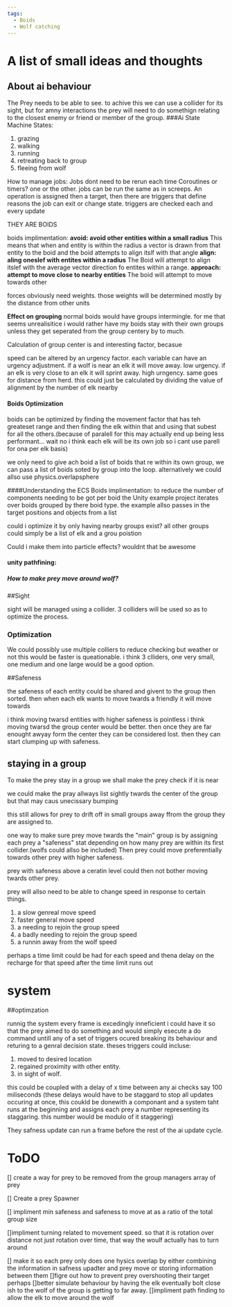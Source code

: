 ```yaml
---
tags:
  - Boids
  - Wolf catching
---
```



# A list of small ideas and thoughts

## About ai behaviour

The Prey needs to be able to see. to achive this we can use a collider for its sight, but for amny interactions the prey will need to do somethign relating to the closest enemy or friend or member of the group.
###Ai State Machine
States:

1. grazing
2. walking
3. running
4. retreating back to group
5. fleeing from wolf

How to manage jobs:
Jobs dont need to be rerun each time
Coroutines or timers? one or the other.
jobs can be run the same as in screeps.
An operation is assigned then a target, then there are triggers that define reasons the job can exit or change state.
triggers are checked each and every update

THEY ARE BOIDS

boids implimentation:
**avoid: avoid other entities within a small radius**
This means that when and entity is within the radius a vector is drawn from that entity to the boid and the boid attempts to align itslf with that angle
**align: aling oneslef with entites within a radius**
The Boid will attempt to align itslef with the average vector direction fo entites within a range.
**approach: attempt to move close to nearby entities**
The boid will attempt to move towards other

forces obviously need weights. those weights will be determined mostly by the distance from other units

**Effect on grouping**
normal boids would have groups intermingle. for me that seems unrealisitice i would rather have my boids stay with their own groups unless they get seperated from the group centery by to much.

Calculation of group center is and interesting factor, becasue

speed can be altered by an urgency factor. each variable can have an urgency adjustment.
if a wolf is near an elk it will move away. low urgency. if an elk is very close to an elk it will sprint away. high urngency.
same goes for distance from herd. this could just be calculated by dividing the value of alignment by the number of elk nearby

#### Boids Optimization

boids can be optimized by finding the movement factor that has teh greateset range and then finding the elk within that and using that subest for all the others.(because of paralell for this may actually end up being less performant... wait no i think each elk will be its own job so i cant use parell for ona per elk basis)

we only need to give ach boid a list of boids that re within its own group, we can pass a list of boids soted by group into the loop. alternatively we could allso use physics.overlapsphere

####Understanding the ECS Boids implimentation:
to reduce the number of components needing to be got per boid the Unity example project iterates over boids grouped by there boid type.
the example allso passes in the target positions and objects from a list

could i optimize it by only having nearby groups exist? all other groups could simply be a list of elk and a grou poistion

Could i make them into particle effects?
wouldnt that be awesome

#### unity pathfining:

##### How to make prey move around wolf?

##Sight

sight will be managed using a collider. 3 colliders will be used so as to optimize the process.

### Optimization

We could possibly use multiple colliers to reduce checking but weather or not this would be faster is queationable. i think 3 clliders, one very small, one medium and one large would be a good option.

##Safeness

the safeness of each entity could be shared and givent to the group then sorted. then when each elk wants to move twards a friendly it will move towards

i think moving twarsd entities with higher safeness is pointless i think moving twarsd the group center would be better. then once they are far enought awyay form the center they can be considered lost.
then they can start clumping up with safeness.

## staying in a group

To make the prey stay in a group we shall make the prey check if it is near

we could make the pray allways list sightly twards the center of the group but that may caus unecissary bumping

this still allows for prey to drift off in small groups away ffrom the group they are assigned to.

one way to make sure prey move twards the "main" group is by assigning each prey a "safeness" stat depending on how many prey are within its first collider.(wolfs could allso be included) Then prey could move preferentially towards other prey with higher safeness.

prey with safeness above a ceratin level could then not bother moving twards other prey.

prey will allso need to be able to change speed in response to certain things.

1. a slow genreal move speed
2. faster general move speed
3. a needing to rejoin the group speed
4. a badly needing to rejoin the group speed
5. a runnin away from the wolf speed

perhaps a time limit could be had for each speed and thena delay on the recharge for that speed after the time limit runs out

# system

##optimzation

runnig the system every frame is excedingly inneficient i could have it so that the prey aimed to do something and would simply esecute a do command untill any of a set of triggers ocured breaking its behaviour and returing to a genral decision state. theses triggers could incluse:

1. moved to desired location
2. regained proximity with other entity.
3. in sight of wolf.

this could be coupled with a delay of x time between any ai checks say 100 miliseconds
(these delays would have to be staggard to stop all updates occuring at once, this coukld be donewith a componant and a system taht runs at the beginning and assigns each prey a number representing its staggaring. this number would be modulo of it staggering)

They safness update can run a frame before the rest of the ai update cycle.

# ToDO

[] create a way for prey to be removed from the group managers array of prey

[] Create a prey Spawner

[] impliment min safeness and safeness to move at as a ratio of the total group size

[]impliment turning related to movement speed. so that it is rotation over distance not just rotation over time, that way the woulf actually has to turn around

[] make it so each prey only does one hysics overlap by either combining the information in safness upadter and prey move or storing information between them
[]figre out how to prevent prey overshooting their target
perhaps
[]better simulate behaviour by having the elk eventually bolt close ish to the wolf of the group is getting to far away.
[]impliment path finding to allow the elk to move around the wolf
